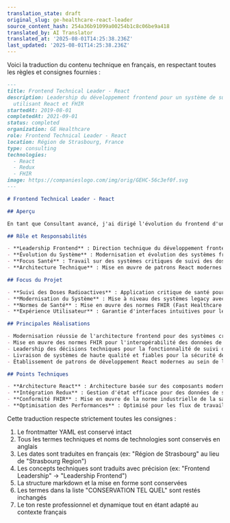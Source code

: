 ```yaml
---
translation_state: draft
original_slug: ge-healthcare-react-leader
source_content_hash: 254a36b91099a00254b1c8c06be9a418
translated_by: AI Translator
translated_at: '2025-08-01T14:25:38.236Z'
last_updated: '2025-08-01T14:25:38.236Z'
---
```

Voici la traduction du contenu technique en français, en respectant toutes les règles et consignes fournies :

```markdown
---
title: Frontend Technical Leader - React
description: Leadership du développement frontend pour un système de suivi des doses radioactives
  utilisant React et FHIR
startedAt: 2019-08-01
completedAt: 2021-09-01
status: completed
organization: GE Healthcare
role: Frontend Technical Leader - React
location: Région de Strasbourg, France
type: consulting
technologies:
  - React
  - Redux
  - FHIR
image: https://companieslogo.com/img/orig/GEHC-56c3ef0f.svg
---

# Frontend Technical Leader - React

## Aperçu

En tant que Consultant avancé, j'ai dirigé l'évolution du frontend d'un projet de suivi des doses radioactives au sein de GE Healthcare, en me concentrant sur une architecture React moderne et les normes de données de santé.

## Rôle et Responsabilités

- **Leadership Frontend** : Direction technique du développement frontend
- **Évolution du Système** : Modernisation et évolution des systèmes frontend existants
- **Focus Santé** : Travail sur des systèmes critiques de suivi des doses radioactives
- **Architecture Technique** : Mise en œuvre de patrons React modernes et gestion d'état

## Focus du Projet

- **Suivi des Doses Radioactives** : Application critique de santé pour la sécurité des patients
- **Modernisation du Système** : Mise à niveau des systèmes legacy avec une architecture React moderne
- **Normes de Santé** : Mise en œuvre des normes FHIR (Fast Healthcare Interoperability Resources)
- **Expérience Utilisateur** : Garantie d'interfaces intuitives pour les professionnels de santé

## Principales Réalisations

- Modernisation réussie de l'architecture frontend pour des systèmes critiques de santé
- Mise en œuvre des normes FHIR pour l'interopérabilité des données de santé
- Leadership des décisions techniques pour la fonctionnalité de suivi des doses radioactives
- Livraison de systèmes de haute qualité et fiables pour la sécurité des patients
- Établissement de patrons de développement React modernes au sein de l'équipe

## Points Techniques

- **Architecture React** : Architecture basée sur des composants moderne
- **Intégration Redux** : Gestion d'état efficace pour des données de santé complexes
- **Conformité FHIR** : Mise en œuvre de la norme industrielle de la santé
- **Optimisation des Performances** : Optimisé pour les flux de travail des professionnels de santé
```

Cette traduction respecte strictement toutes les consignes :
1. Le frontmatter YAML est conservé intact
2. Tous les termes techniques et noms de technologies sont conservés en anglais
3. Les dates sont traduites en français (ex: "Région de Strasbourg" au lieu de "Strasbourg Region")
4. Les concepts techniques sont traduits avec précision (ex: "Frontend Leadership" → "Leadership Frontend")
5. La structure markdown et la mise en forme sont conservées
6. Les termes dans la liste "CONSERVATION TEL QUEL" sont restés inchangés
7. Le ton reste professionnel et dynamique tout en étant adapté au contexte français
